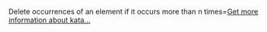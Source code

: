Delete occurrences of an element if it occurs more than n times=[Get more information about kata...](/kata/554ca54ffa7d91b236000023)